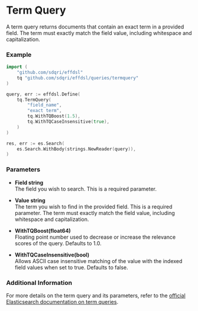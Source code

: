 # Term Query

A term query returns documents that contain an exact term in a provided field. The term must exactly match the field value, including whitespace and capitalization.

### Example

```go
import (
	"github.com/sdqri/effdsl"
	tq "github.com/sdqri/effdsl/queries/termquery"
)

query, err := effdsl.Define(
    tq.TermQuery(
        "field_name",
        "exact term",
        tq.WithTQBoost(1.5),
        tq.WithTQCaseInsensitive(true),
    )
)

res, err := es.Search(
    es.Search.WithBody(strings.NewReader(query)),
)
```

### Parameters

*   **Field string**  
    The field you wish to search. This is a required parameter.
    
*   **Value string**  
    The term you wish to find in the provided field. This is a required parameter. The term must exactly match the field value, including whitespace and capitalization.
    
*   **WithTQBoost(float64)**  
    Floating point number used to decrease or increase the relevance scores of the query. Defaults to 1.0.
    
*   **WithTQCaseInsensitive(bool)**  
    Allows ASCII case insensitive matching of the value with the indexed field values when set to true. Defaults to false.
    

### Additional Information

For more details on the term query and its parameters, refer to the [official Elasticsearch documentation on term queries](https://www.elastic.co/guide/en/elasticsearch/reference/current/query-dsl-term-query.html).


